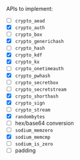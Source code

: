 APIs to implement:
* [ ] `crypto_aead`
* [x] `crypto_auth`
* [ ] `crypto_box`
* [x] `crypto_generichash`
* [ ] `crypto_hash`
* [x] `crypto_kdf`
* [x] `crypto_kx`
* [ ] `crypto_onetimeauth`
* [x] `crypto_pwhash`
* [ ] `crypto_secretbox`
* [ ] `crypto_secretstream`
* [x] `crypto_shorthash`
* [x] `crypto_sign`
* [ ] `crypto_stream`
* [x] `randombytes`
* [ ] hex/base64 conversion
* [ ] `sodium_memzero`
* [x] `sodium_memcmp`
* [ ] `sodium_is_zero`
* [ ] padding
